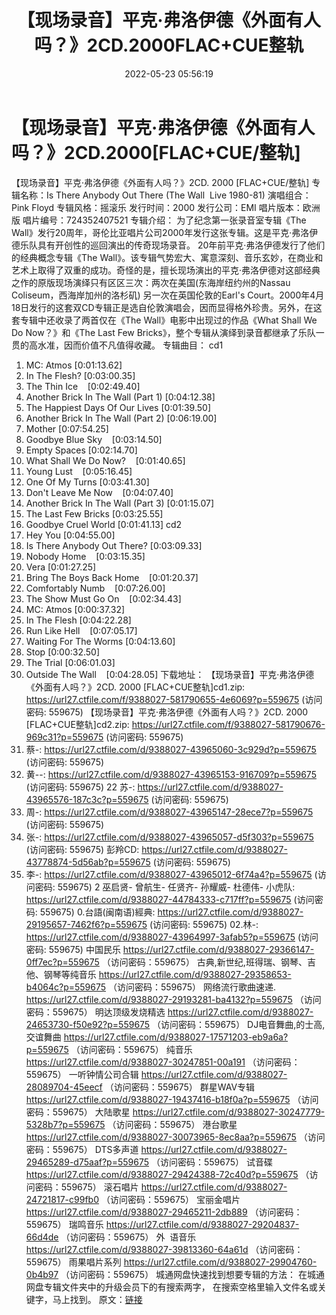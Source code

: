 ﻿---
title: 【现场录音】平克·弗洛伊德《外面有人吗？》2CD.2000FLAC+CUE整轨
date: 2022-05-23 05:56:19
categories: 古典音乐、新世纪、纯音雅乐
tags: 纯音雅乐
---
# 【现场录音】平克·弗洛伊德《外面有人吗？》2CD.2000[FLAC+CUE/整轨]

【现场录音】平克·弗洛伊德《外面有人吗？》2CD. 2000
[FLAC+CUE/整轨]
专辑名称：Is There Anybody Out There
(The Wall  Live 1980-81)
演唱组合：Pink Floyd
专辑风格：摇滚乐
发行时间：2000
发行公司：EMI
唱片版本：欧洲版
唱片编号：724352407521
专辑介绍：
为了纪念第一张录音室专辑《The
Wall》发行20周年，哥伦比亚唱片公司2000年发行这张专辑。这是平克·弗洛伊德乐队具有开创性的巡回演出的传奇现场录音。
20年前平克·弗洛伊德发行了他们的经典概念专辑《The
Wall》。该专辑气势宏大、寓意深刻、音乐玄妙，在商业和艺术上取得了双重的成功。奇怪的是，擅长现场演出的平克·弗洛伊德对这部经典之作的原版现场演绎只有区区三次：两次在美国(东海岸纽约州的Nassau
Coliseum，西海岸加州的洛杉矶) 另一次在英国伦敦的Earl's
Court。2000年4月18日发行的这套双CD专辑正是选自伦敦演唱会，因而显得格外珍贵。另外，在这套专辑中还收录了两首仅在《The
Wall》电影中出现过的作品《What Shall We Do Now？》和《The Last Few
Bricks》，整个专辑从演绎到录音都继承了乐队一贯的高水准，因而价值不凡值得收藏。
专辑曲目：
cd1
01. MC: Atmos
[0:01:13.62]
02. In The
Flesh?
[0:03:00.35]
03. The Thin
Ice    [0:02:49.40]
04. Another Brick In The Wall
(Part 1)
[0:04:12.38]
05. The Happiest Days Of Our
Lives
[0:01:39.50]
06. Another Brick In The Wall
(Part 2)
[0:06:19.00]
07. Mother
[0:07:54.25]
08. Goodbye Blue
Sky    [0:03:14.50]
09. Empty
Spaces
[0:02:14.70]
10. What Shall We Do
Now?    [0:01:40.65]
11. Young
Lust    [0:05:16.45]
12. One Of My
Turns
[0:03:41.30]
13. Don't Leave Me
Now    [0:04:07.40]
14. Another Brick In The Wall
(Part 3)
[0:01:15.07]
15. The Last Few
Bricks
[0:03:25.55]
16. Goodbye Cruel
World
[0:01:41.13]
cd2
01. Hey You
[0:04:55.00]
02. Is There Anybody Out
There?
[0:03:09.33]
03. Nobody
Home    [0:03:15.35]
04. Vera
[0:01:27.25]
05. Bring The Boys Back
Home    [0:01:20.37]
06. Comfortably
Numb    [0:07:26.00]
07. The Show Must Go
On    [0:02:34.43]
08. MC: Atmos
[0:00:37.32]
09. In The
Flesh
[0:04:22.28]
10. Run Like
Hell    [0:07:05.17]
11. Waiting For The
Worms
[0:04:13.60]
12. Stop
[0:00:32.50]
13. The Trial
[0:06:01.03]
14. Outside The
Wall    [0:04:28.05]
下载地址：
【现场录音】平克·弗洛伊德《外面有人吗？》2CD. 2000 [FLAC+CUE整轨]cd1.zip: https://url27.ctfile.com/f/9388027-581790655-4e6069?p=559675
(访问密码: 559675)
【现场录音】平克·弗洛伊德《外面有人吗？》2CD. 2000 [FLAC+CUE整轨]cd2.zip: https://url27.ctfile.com/f/9388027-581790676-969c31?p=559675
(访问密码: 559675)
07. 蔡-: https://url27.ctfile.com/d/9388027-43965060-3c929d?p=559675
(访问密码: 559675)
15. 黄--: https://url27.ctfile.com/d/9388027-43965153-916709?p=559675
(访问密码: 559675)
22 苏-: https://url27.ctfile.com/d/9388027-43965576-187c3c?p=559675
(访问密码: 559675)
13. 周-: https://url27.ctfile.com/d/9388027-43965147-28ece7?p=559675
(访问密码: 559675)
03. 张-: https://url27.ctfile.com/d/9388027-43965057-d5f303?p=559675
(访问密码: 559675)
彭羚CD: https://url27.ctfile.com/d/9388027-43778874-5d56ab?p=559675
(访问密码: 559675)
05. 李-: https://url27.ctfile.com/d/9388027-43965012-6f74a4?p=559675
(访问密码: 559675)
2 巫启贤- 曾航生- 任贤齐- 孙耀威- 杜德伟- 小虎队: https://url27.ctfile.com/d/9388027-44784333-c717ff?p=559675
(访问密码: 559675)
0.台語(闽南语)經典: https://url27.ctfile.com/d/9388027-29195657-7462f6?p=559675
(访问密码: 559675)
02.林-: https://url27.ctfile.com/d/9388027-43964997-3afab5?p=559675
(访问密码: 559675)
中国民乐
https://url27.ctfile.com/d/9388027-29366147-0ff7ec?p=559675
（访问密码：559675）
古典,新世纪,班得瑞、钢琴、吉他、钢琴等纯音乐
https://url27.ctfile.com/d/9388027-29358653-b4064c?p=559675
（访问密码：559675）
网络流行歌曲速递.
https://url27.ctfile.com/d/9388027-29193281-ba4132?p=559675
（访问密码：559675）
明达顶级发烧精选
https://url27.ctfile.com/d/9388027-24653730-f50e92?p=559675
（访问密码：559675）
DJ电音舞曲,的士高, 交谊舞曲
https://url27.ctfile.com/d/9388027-17571203-eb9a6a?p=559675
（访问密码：559675）
纯音乐
https://url27.ctfile.com/d/9388027-30247851-00a191
（访问密码：559675）
一听钟情公司合辑
https://url27.ctfile.com/d/9388027-28089704-45eecf
（访问密码：559675）
群星WAV专辑
https://url27.ctfile.com/d/9388027-19437416-b18f0a?p=559675
（访问密码：559675）
大陆歌星
https://url27.ctfile.com/d/9388027-30247779-5328b7?p=559675
（访问密码：559675）
港台歌星
https://url27.ctfile.com/d/9388027-30073965-8ec8aa?p=559675
（访问密码：559675）
DTS多声道
https://url27.ctfile.com/d/9388027-29465289-d75aaf?p=559675
（访问密码：559675）
试音碟
https://url27.ctfile.com/d/9388027-29424388-72c40d?p=559675
（访问密码：559675）
滚石唱片
https://url27.ctfile.com/d/9388027-24721817-c99fb0
（访问密码：559675）
宝丽金唱片
https://url27.ctfile.com/d/9388027-29465211-2db889
（访问密码：559675）
瑞鸣音乐
https://url27.ctfile.com/d/9388027-29204837-66d4de
（访问密码：559675）
外  语音乐
https://url27.ctfile.com/d/9388027-39813360-64a61d
（访问密码：559675）
雨果唱片系列
https://url27.ctfile.com/d/9388027-29904760-0b4b97
（访问密码：559675）
城通网盘快速找到想要专辑的方法：
在城通网盘专辑文件夹中的升级会员下的有搜索两字，
在搜索空格里输入文件名或关键字，马上找到。
原文：[链接](https://blog.sina.com.cn/s/blog_1647c7e7601030xdd.html)